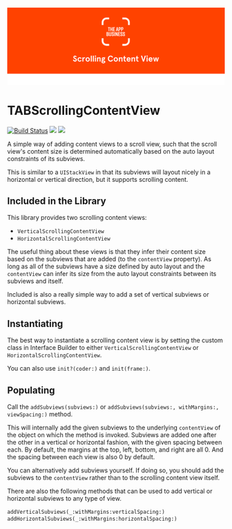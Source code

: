 ![The App Business](assets/logo.png)

# TABScrollingContentView

[![Build Status](https://travis-ci.org/theappbusiness/TABScrollingContentView.svg?branch=master)](https://travis-ci.org/theappbusiness/TABScrollingContentView)
[![](https://img.shields.io/cocoapods/v/TABScrollingContentView.svg)](https://cocoapods.org/pods/TABScrollingContentView)
[![](https://img.shields.io/cocoapods/p/TABScrollingContentView.svg?style=flat)](https://cocoapods.org/pods/TABScrollingContentView)

A simple way of adding content views to a scroll view, such that the scroll view's content size is determined automatically based on the auto layout constraints of its subviews.

This is similar to a `UIStackView` in that its subviews will layout nicely in a horizontal or vertical direction, but it supports scrolling content.

## Included in the Library

This library provides two scrolling content views:

* `VerticalScrollingContentView`
* `HorizontalScrollingContentView`

The useful thing about these views is that they infer their content size based on the subviews that are added (to the `contentView` property). As long as all of the subviews have a size defined by auto layout and the `contentView` can infer its size from the auto layout constraints between its subviews and itself.

Included is also a really simple way to add a set of vertical subviews or horizontal subviews.

## Instantiating

The best way to instantiate a scrolling content view is by setting the custom class in Interface Builder to either `VerticalScrollingContentView` or `HorizontalScrollingContentView`.

You can also use `init?(coder:)` and `init(frame:)`.

## Populating

Call the `addSubviews(subviews:)` or `addSubviews(subviews:, withMargins:, viewSpacing:)` method.

This will internally add the given subviews to the underlying `contentView` of the object on which the method is invoked. Subviews are added one after the other in a vertical or horizontal fashion, with the given spacing between each. By default, the margins at the top, left, bottom, and right are all 0. And the spacing between each view is also 0 by default.

You can alternatively add subviews yourself. If doing so, you should add the subviews to the `contentView` rather than to the scrolling content view itself.

There are also the following methods that can be used to add vertical or horizontal subviews to any type of view.

```
addVerticalSubviews(_:withMargins:verticalSpacing:)
addHorizontalSubviews(_:withMargins:horizontalSpacing:)
```
